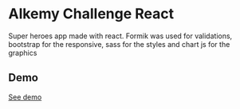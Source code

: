 # Alkemy Challenge React

Super heroes app made with react. Formik was used for validations, bootstrap for the responsive, sass for the styles and chart js for the graphics

## Demo

<a href="https://challenge-react.netlify.app/login" target="_blank"> See demo</a>